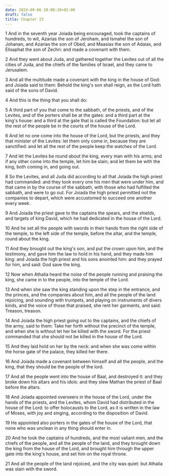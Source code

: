 ```yaml
---
date: 2024-09-06 20:00:28+02:00
draft: false
title: Chapter 23
---
```




1 And in the seventh year Joiada being encouraged, took the captains of hundreds, to wit, Azarias the son of Jeroham, and Ismahel the son of Johanan, and Azarias the son of Obed, and Maasias the son of Adaias, and Elisaphat the son of Zechri: and made a covenant with them.

2 And they went about Juda, and gathered together the Levites out of all the cities of Juda, and the chiefs of the families of Israel, and they came to Jerusalem.

3 And all the multitude made a covenant with the king in the house of God: and Joiada said to them: Behold the king's son shall reign, as the Lord hath said of the sons of David.

4 And this is the thing that you shall do:

5 A third part of you that come to the sabbath, of the priests, and of the Levites, and of the porters shall be at the gates: and a third part at the king's house: and a third at the gate that is called the Foundation: but let all the rest of the people be in the courts of the house of the Lord.

6 And let no one come into the house of the Lord, but the priests, and they that minister of the Levites: let them only come in, because they are sanctified: and let all the rest of the people keep the watches of the Lord.

7 And let the Levites be round about the king, every man with his arms; and if any other come into the temple, let him be slain; and let them be with the king, both coming in, and going out.

8 So the Levites, and all Juda did according to all that Joiada the high priest had commanded: and they took every one his men that were under him, and that came in by the course of the sabbath, with those who had fulfilled the sabbath, and were to go out. For Joiada the high priest permitted not the companies to depart, which were accustomed to succeed one another every week.

9 And Joiada the priest gave to the captains the spears, and the shields, and targets of king David, which he had dedicated in the house of the Lord.

10 And he set all the people with swords in their hands from the right side of the temple, to the left side of the temple, before the altar, and the temple, round about the king.

11 And they brought out the king's son, and put the crown upon him, and the testimony, and gave him the law to hold in his hand, and they made him king: and Joiada the high priest and his sons anointed him: and they prayed for him, and said: God save the king.

12 Now when Athalia heard the noise of the people running and praising the king, she came in to the people, into the temple of the Lord.

13 And when she saw the king standing upon the step in the entrance, and the princes, and the companies about him, and all the people of the land rejoicing, and sounding with trumpets, and playing on instruments of divers kinds, and the voice of those that praised, she rent her garments, and said: Treason, treason.

14 And Joiada the high priest going out to the captains, and the chiefs of the army, said to them: Take her forth without the precinct of the temple, and when she is without let her be killed with the sword. For the priest commanded that she should not be killed in the house of the Lord.

15 And they laid hold on her by the neck: and when she was come within the horse gate of the palace, they killed her there.

16 And Joiada made a covenant between himself and all the people, and the king, that they should be the people of the lord.

17 And all the people went into the house of Baal, and destroyed it: and they broke down his altars and his idols: and they slew Mathan the priest of Baal before the altars.

18 And Joiada appointed overseers in the house of the Lord, under the hands of the priests, and the Levites, whom David had distributed in the house of the Lord: to offer holocausts to the Lord, as it is written in the law of Moses, with joy and singing, according to the disposition of David.

19 He appointed also porters in the gates of the house of the Lord, that none who was unclean in any thing should enter in.

20 And he took the captains of hundreds, and the most valiant men, and the chiefs of the people, and all the people of the land, and they brought down the king from the house of the Lord, and brought him through the upper gate into the king's house, and set him on the royal throne.

21 And all the people of the land rejoiced, and the city was quiet: but Athalia was slain with the sword.

